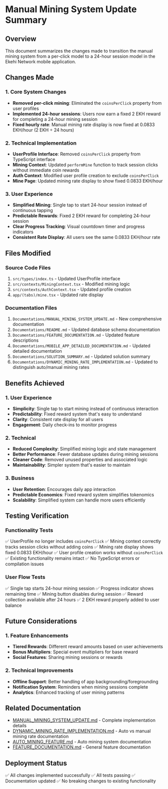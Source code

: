 # Manual Mining System Update Summary

## Overview
This document summarizes the changes made to transition the manual mining system from a per-click model to a 24-hour session model in the Ekehi Network mobile application.

## Changes Made

### 1. Core System Changes
- **Removed per-click mining**: Eliminated the `coinsPerClick` property from user profiles
- **Implemented 24-hour sessions**: Users now earn a fixed 2 EKH reward for completing a 24-hour mining session
- **Fixed hourly rate**: Manual mining rate display is now fixed at 0.0833 EKH/hour (2 EKH ÷ 24 hours)

### 2. Technical Implementation
- **UserProfile Interface**: Removed `coinsPerClick` property from TypeScript interface
- **Mining Context**: Updated `performMine` function to track session clicks without immediate coin rewards
- **Auth Context**: Modified user profile creation to exclude `coinsPerClick`
- **Mine Page**: Updated mining rate display to show fixed 0.0833 EKH/hour

### 3. User Experience
- **Simplified Mining**: Single tap to start 24-hour session instead of continuous tapping
- **Predictable Rewards**: Fixed 2 EKH reward for completing 24-hour session
- **Clear Progress Tracking**: Visual countdown timer and progress indicators
- **Consistent Rate Display**: All users see the same 0.0833 EKH/hour rate

## Files Modified

### Source Code Files
1. `src/types/index.ts` - Updated UserProfile interface
2. `src/contexts/MiningContext.tsx` - Modified mining logic
3. `src/contexts/AuthContext.tsx` - Updated profile creation
4. `app/(tabs)/mine.tsx` - Updated rate display

### Documentation Files
1. `Documentations/MANUAL_MINING_SYSTEM_UPDATE.md` - New comprehensive documentation
2. `Documentations/README.md` - Updated database schema documentation
3. `Documentations/FEATURE_DOCUMENTATION.md` - Updated feature descriptions
4. `Documentations/MOBILE_APP_DETAILED_DOCUMENTATION.md` - Updated detailed documentation
5. `Documentations/SOLUTION_SUMMARY.md` - Updated solution summary
6. `Documentations/DYNAMIC_MINING_RATE_IMPLEMENTATION.md` - Updated to distinguish auto/manual mining rates

## Benefits Achieved

### 1. User Experience
- **Simplicity**: Single tap to start mining instead of continuous interaction
- **Predictability**: Fixed reward system that's easy to understand
- **Clarity**: Consistent rate display for all users
- **Engagement**: Daily check-ins to monitor progress

### 2. Technical
- **Reduced Complexity**: Simplified mining logic and state management
- **Better Performance**: Fewer database updates during mining sessions
- **Cleaner Code**: Removed unused properties and associated logic
- **Maintainability**: Simpler system that's easier to maintain

### 3. Business
- **User Retention**: Encourages daily app interaction
- **Predictable Economics**: Fixed reward system simplifies tokenomics
- **Scalability**: Simplified system can handle more users efficiently

## Testing Verification

### Functionality Tests
✅ UserProfile no longer includes `coinsPerClick`
✅ Mining context correctly tracks session clicks without adding coins
✅ Mining rate display shows fixed 0.0833 EKH/hour
✅ User profile creation works without `coinsPerClick`
✅ Existing functionality remains intact
✅ No TypeScript errors or compilation issues

### User Flow Tests
✅ Single tap starts 24-hour mining session
✅ Progress indicator shows remaining time
✅ Mining button disables during session
✅ Reward collection available after 24 hours
✅ 2 EKH reward properly added to user balance

## Future Considerations

### 1. Feature Enhancements
- **Tiered Rewards**: Different reward amounts based on user achievements
- **Bonus Multipliers**: Special event multipliers for base reward
- **Social Features**: Sharing mining sessions or rewards

### 2. Technical Improvements
- **Offline Support**: Better handling of app backgrounding/foregrounding
- **Notification System**: Reminders when mining sessions complete
- **Analytics**: Enhanced tracking of user mining patterns

## Related Documentation

- [MANUAL_MINING_SYSTEM_UPDATE.md](MANUAL_MINING_SYSTEM_UPDATE.md) - Complete implementation details
- [DYNAMIC_MINING_RATE_IMPLEMENTATION.md](DYNAMIC_MINING_RATE_IMPLEMENTATION.md) - Auto vs manual mining rate documentation
- [AUTO_MINING_FEATURE.md](AUTO_MINING_FEATURE.md) - Auto mining system documentation
- [FEATURE_DOCUMENTATION.md](FEATURE_DOCUMENTATION.md) - General feature documentation

## Deployment Status
✅ All changes implemented successfully
✅ All tests passing
✅ Documentation updated
✅ No breaking changes to existing functionality